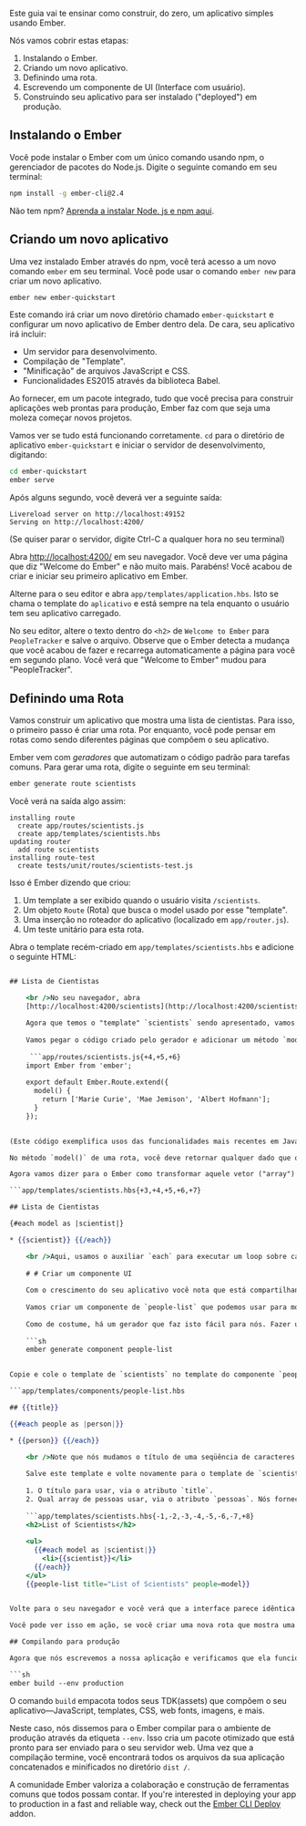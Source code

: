 Este guia vai te ensinar como construir, do zero, um aplicativo simples usando Ember.

Nós vamos cobrir estas etapas:

  1. Instalando o Ember.
  2. Criando um novo aplicativo.
  3. Definindo uma rota.
  4. Escrevendo um componente de UI (Interface com usuário).
  5. Construindo seu aplicativo para ser instalado ("deployed") em produção.

## Instalando o Ember

Você pode instalar o Ember com um único comando usando npm, o gerenciador de pacotes do Node.js. Digite o seguinte comando em seu terminal:

```sh
npm install -g ember-cli@2.4
```

Não tem npm? [Aprenda a instalar Node. js e npm aqui](https://docs.npmjs.com/getting-started/installing-node).

## Criando um novo aplicativo

Uma vez instalado Ember através do npm, você terá acesso a um novo comando `ember` em seu terminal. Você pode usar o comando `ember new` para criar um novo aplicativo.

```sh
ember new ember-quickstart
```

Este comando irá criar um novo diretório chamado `ember-quickstart` e configurar um novo aplicativo de Ember dentro dela. De cara, seu aplicativo irá incluir:

* Um servidor para desenvolvimento.
* Compilação de "Template".
* "Minificação" de arquivos JavaScript e CSS.
* Funcionalidades ES2015 através da biblioteca Babel.

Ao fornecer, em um pacote integrado, tudo que você precisa para construir aplicações web prontas para produção, Ember faz com que seja uma moleza começar novos projetos.

Vamos ver se tudo está funcionando corretamente. `cd` para o diretório de aplicativo `ember-quickstart` e iniciar o servidor de desenvolvimento, digitando:

```sh
cd ember-quickstart
ember serve
```

Após alguns segundo, você deverá ver a seguinte saída:

```text
Livereload server on http://localhost:49152
Serving on http://localhost:4200/
```

(Se quiser parar o servidor, digite Ctrl-C a qualquer hora no seu terminal)

Abra [http://localhost:4200/](http://localhost:4200) em seu navegador. Você deve ver uma página que diz "Welcome do Ember" e não muito mais. Parabéns! Você acabou de criar e iniciar seu primeiro aplicativo em Ember.

Alterne para o seu editor e abra `app/templates/application.hbs`. Isto se chama o template do `aplicativo` e está sempre na tela enquanto o usuário tem seu aplicativo carregado.

No seu editor, altere o texto dentro do `<h2>` de `Welcome to Ember` para `PeopleTracker` e salve o arquivo. Observe que o Ember detecta a mudança que você acabou de fazer e recarrega automaticamente a página para você em segundo plano. Você verá que "Welcome to Ember" mudou para "PeopleTracker".

## Definindo uma Rota

Vamos construir um aplicativo que mostra uma lista de cientistas. Para isso, o primeiro passo é criar uma rota. Por enquanto, você pode pensar em rotas como sendo diferentes páginas que compõem o seu aplicativo.

Ember vem com *geradores* que automatizam o código padrão para tarefas comuns. Para gerar uma rota, digite o seguinte em seu terminal:

```sh
ember generate route scientists
```

Você verá na saída algo assim:

```text
installing route
  create app/routes/scientists.js
  create app/templates/scientists.hbs
updating router
  add route scientists
installing route-test
  create tests/unit/routes/scientists-test.js
```

Isso é Ember dizendo que criou:

  1. Um template a ser exibido quando o usuário visita `/scientists`.
  2. Um objeto `Route` (Rota) que busca o model usado por esse "template".
  3. Uma inserção no roteador do aplicativo (localizado em `app/router.js`).
  4. Um teste unitário para esta rota.

Abra o template recém-criado em `app/templates/scientists.hbs` e adicione o seguinte HTML:

```app/templates/scientists.hbs 

## Lista de Cientistas

    <br />No seu navegador, abra
    [http://localhost:4200/scientists](http://localhost:4200/scientists). Você deverá ver o `<h2>` que colocou no "template" `scientists.hbs`, logo abaixo do `<h1>` do nosso "template" `application.hbs`.
    
    Agora que temos o "template" `scientists` sendo apresentado, vamos dar a ele alguns dados para mostrar. Para isso, especificamos um _model_ (modelo) para aquela rota, editando `app/routes/scientists.js`.
    
    Vamos pegar o código criado pelo gerador e adicionar um método `model()` à `Route` (Rota):
    
     ```app/routes/scientists.js{+4,+5,+6}
    import Ember from 'ember';
    
    export default Ember.Route.extend({
      model() {
        return ['Marie Curie', 'Mae Jemison', 'Albert Hofmann'];
      }
    });
    

(Este código exemplifica usos das funcionalidades mais recentes em JavaScript, algumas que talvez não lhe sejam muito familiares. Saiba mais com este [resumo das funcionalidades mais novas do JavaScript](https://ponyfoo.com/articles/es6).)

No método `model()` de uma rota, você deve retornar qualquer dado que queira tornar disponível para a "template". Se precisar buscar dados assíncronamente, o método `model()` suporta qualquer biblioteca que use [Promessas ("Promises") JavaScript](https://developer.mozilla.org/en-US/docs/Web/JavaScript/Reference/Global_Objects/Promise).

Agora vamos dizer para o Ember como transformar aquele vetor ("array") de strings em HTML. Abra o "template" `scientists` e adicione um código Handlebars que itere o vetor e o imprima:

```app/templates/scientists.hbs{+3,+4,+5,+6,+7} 

## Lista de Cientistas

{#each model as |scientist|} 

* {{scientist}} {{/each}} 

    <br />Aqui, usamos o auxiliar `each` para executar um loop sobre cada item do array que fornecemos no `model()` e imprimi-lo dentro de um elemento de `<li>`.
    
    # # Criar um componente UI
    
    Com o crescimento do seu aplicativo você nota que está compartilhando elementos de interface entre várias páginas (ou usando várias vezes na mesma página), Ember facilita a refatorar seus templates em componentes reutilizáveis.
    
    Vamos criar um componente de `people-list` que podemos usar para mostrar uma lista de pessoas em vários lugares.
    
    Como de costume, há um gerador que faz isto fácil para nós. Fazer um novo componente digitando: 
    
    ```sh
    ember generate component people-list
    

Copie e cole o template de `scientists` no template do componente `people-list` e edite-o para ter a seguinte aparência:

```app/templates/components/people-list.hbs 

## {{title}}

{{#each people as |person|}} 

* {{person}} {{/each}} 

    <br />Note que nós mudamos o título de uma seqüência de caracteres codificada ("List of Scientists") para uma propriedade dinâmica (`{{title}}`). Nós também renomeamos `scientist` para algo mais genérico `person`, diminuindo o acoplamento do nosso componente onde ele é usado.
    
    Salve este template e volte novamente para o template de `scientists`. Substitua todo o nosso velho código com nossa nova versão componentizada. Componentes parecem com tags HTML mas em vez de usar colchetes (`<tag>`) eles usam chaves duplas (`{{component}}`). Nós vamos contar nosso componente: 
    
    1. O título para usar, via o atributo `title`.
    2. Qual array de pessoas usar, via o atributo `pessoas`. Nós forneceremos o `modelo` desta rota, como a lista de pessoas.
    
    ```app/templates/scientists.hbs{-1,-2,-3,-4,-5,-6,-7,+8}
    <h2>List of Scientists</h2>
    
    <ul>
      {{#each model as |scientist|}}
        <li>{{scientist}}</li>
      {{/each}}
    </ul>
    {{people-list title="List of Scientists" people=model}}
    

Volte para o seu navegador e você verá que a interface parece idêntica. A única diferença é que agora nós já componentizamos nossa lista em uma versão que é mais reutilizável e mais passível de manutenção.

Você pode ver isso em ação, se você criar uma nova rota que mostra uma lista diferente de pessoas. Como um exercício para o leitor, você pode tentar criar uma rota de `programadores` que mostra uma lista de programadores famosos. Re-usando o componente `people-list`, você pode fazer isso com praticamente nenhum código.

## Compilando para produção

Agora que nós escrevemos a nossa aplicação e verificamos que ela funciona em desenvolvimento, é hora de prepará-la para nossos usuários. Para fazer isso, execute o seguinte comando:

```sh
ember build --env production
```

O comando `build` empacota todos seus TDK(assets) que compõem o seu aplicativo&mdash;JavaScript, templates, CSS, web fonts, imagens, e mais.

Neste caso, nós dissemos para o Ember compilar para o ambiente de produção através da etiqueta `--env`. Isso cria um pacote otimizado que está pronto para ser enviado para o seu servidor web. Uma vez que a compilação termine, você encontrará todos os arquivos da sua aplicação concatenados e minificados no diretório `dist /`.

A comunidade Ember valoriza a colaboração e construção de ferramentas comuns que todos possam contar. If you're interested in deploying your app to production in a fast and reliable way, check out the [Ember CLI Deploy](http://ember-cli-deploy.github.io/ember-cli-deploy/) addon.